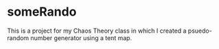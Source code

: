 # someRando
This is a project for my Chaos Theory class in which I created a psuedo-random number generator using a tent map.
